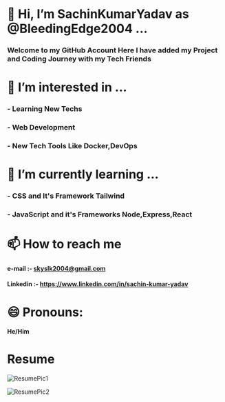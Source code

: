 # 👋 Hi, I’m SachinKumarYadav as @BleedingEdge2004 ...
### Welcome to my GitHub Account Here I have added my Project and Coding Journey with my Tech Friends
# 👀 I’m interested in ...
### - Learning New Techs
### - Web Development
### - New Tech Tools Like Docker,DevOps
# 🌱 I’m currently learning ...
### - CSS and It's Framework Tailwind
### - JavaScript and it's Frameworks Node,Express,React
# 📫 How to reach me
#### e-mail :- skyslk2004@gmail.com
#### Linkedin :- https://www.linkedin.com/in/sachin-kumar-yadav
# 😄 Pronouns:
#### He/Him
# Resume
![ResumePic1](https://github.com/user-attachments/assets/35157c55-d91d-47c3-b385-e2eea1c12be7)

![ResumePic2](https://github.com/user-attachments/assets/d39c8265-c91b-4b82-a7ea-81fea931c7f6)
